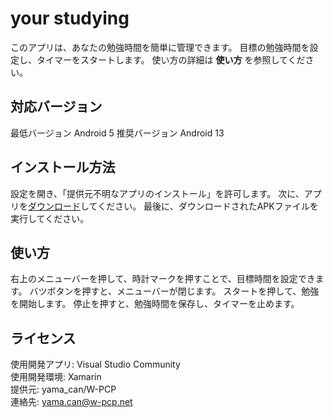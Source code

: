 # your studying
このアプリは、あなたの勉強時間を簡単に管理できます。
目標の勉強時間を設定し、タイマーをスタートします。
使い方の詳細は **使い方** を参照してください。
## 対応バージョン
最低バージョン Android 5
推奨バージョン Android 13
## インストール方法
設定を開き、「提供元不明なアプリのインストール」を許可します。
次に、アプリを[ダウンロード]([https://github.com/Yama-Can/pcp-apps/study/net.w_pcp.yama_can.apps.study.apk](https://github.com/Yama-Can/pcp-apps/blob/main/study/net.w_pcp.yama_can.apps.study.apk))してください。
最後に、ダウンロードされたAPKファイルを実行してください。
## 使い方
右上のメニューバーを押して、時計マークを押すことで、目標時間を設定できます。
バツボタンを押すと、メニューバーが閉じます。
スタートを押して、勉強を開始します。
停止を押すと、勉強時間を保存し、タイマーを止めます。
## ライセンス
使用開発アプリ: Visual Studio Community<br>
使用開発環境: Xamarin<br>
提供元: yama_can/W-PCP<br>
連絡先: [yama.can@w-pcp.net](mailto:yama.can@w-pcp.net)
